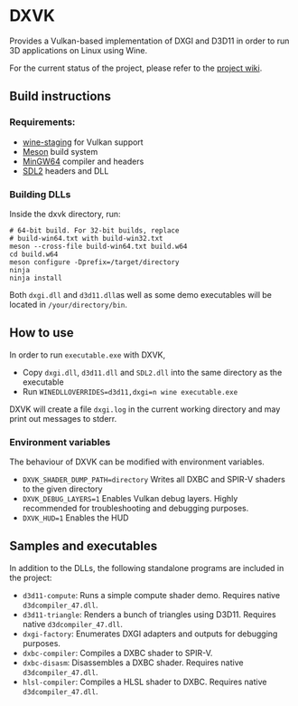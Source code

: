 # DXVK

Provides a Vulkan-based implementation of DXGI and D3D11 in order to run 3D applications on Linux using Wine.

For the current status of the project, please refer to the [project wiki](https://github.com/doitsujin/dxvk/wiki).

## Build instructions

### Requirements:
- [wine-staging](https://wine-staging.com/) for Vulkan support
- [Meson](http://mesonbuild.com/) build system
- [MinGW64](http://mingw-w64.org/) compiler and headers
- [SDL2](https://www.libsdl.org/) headers and DLL

### Building DLLs
Inside the dxvk directory, run:
```
# 64-bit build. For 32-bit builds, replace
# build-win64.txt with build-win32.txt
meson --cross-file build-win64.txt build.w64
cd build.w64
meson configure -Dprefix=/target/directory
ninja
ninja install
```

Both `dxgi.dll` and `d3d11.dll`as well as some demo executables will be located in `/your/directory/bin`.

## How to use
In order to run `executable.exe` with DXVK,
* Copy `dxgi.dll`, `d3d11.dll` and `SDL2.dll` into the same directory as the executable
* Run `WINEDLLOVERRIDES=d3d11,dxgi=n wine executable.exe`

DXVK will create a file `dxgi.log` in the current working directory and may print out messages to stderr.

### Environment variables
The behaviour of DXVK can be modified with environment variables.

- `DXVK_SHADER_DUMP_PATH=directory` Writes all DXBC and SPIR-V shaders to the given directory
- `DXVK_DEBUG_LAYERS=1` Enables Vulkan debug layers. Highly recommended for troubleshooting and debugging purposes.
- `DXVK_HUD=1` Enables the HUD

## Samples and executables
In addition to the DLLs, the following standalone programs are included in the project:

- `d3d11-compute`: Runs a simple compute shader demo. Requires native `d3dcompiler_47.dll`.
- `d3d11-triangle`: Renders a bunch of triangles using D3D11. Requires native `d3dcompiler_47.dll`.
- `dxgi-factory`: Enumerates DXGI adapters and outputs for debugging purposes.
- `dxbc-compiler`: Compiles a DXBC shader to SPIR-V.
- `dxbc-disasm`: Disassembles a DXBC shader. Requires native `d3dcompiler_47.dll`.
- `hlsl-compiler`: Compiles a HLSL shader to DXBC. Requires native `d3dcompiler_47.dll`.